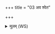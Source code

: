 +++
title = "03 अव श्वेत"

+++
<details><summary>मूलम् (WS)</summary>

अव श्वेत पदा जहि पूर्वेण चापरेण च ।  
उदप्लुतमिव दार्वहीनामरसं विषं वारिदुग्रम् ॥ ३ ॥
</details>
